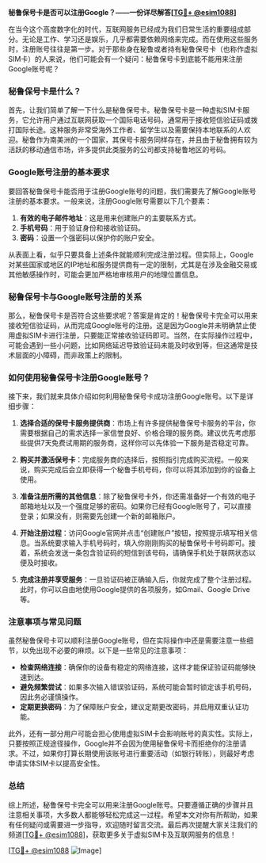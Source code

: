 **秘鲁保号卡是否可以注册Google？——一份详尽解答[[TG💪+ @esim1088](https://t.me/s/esim1088)]**

在当今这个高度数字化的时代，互联网服务已经成为我们日常生活的重要组成部分。无论是工作、学习还是娱乐，几乎都需要依赖网络来完成。而在使用这些服务时，注册账号往往是第一步。对于那些身在秘鲁或者持有秘鲁保号卡（也称作虚拟SIM卡）的人来说，他们可能会有一个疑问：秘鲁保号卡到底能不能用来注册Google账号呢？

### 秘鲁保号卡是什么？

首先，让我们简单了解一下什么是秘鲁保号卡。秘鲁保号卡是一种虚拟SIM卡服务，它允许用户通过互联网获取一个国际电话号码，通常用于接收短信验证码或拨打国际长途。这种服务非常受海外工作者、留学生以及需要保持本地联系的人欢迎。秘鲁作为南美洲的一个国家，其保号卡服务同样存在，并且由于秘鲁拥有较为活跃的移动通信市场，许多提供此类服务的公司都支持秘鲁地区的号码。

### Google账号注册的基本要求

要回答秘鲁保号卡能否用于注册Google账号的问题，我们需要先了解Google账号注册的基本要求。一般来说，注册Google账号需要以下几个要素：

1. **有效的电子邮件地址**：这是用来创建账户的主要联系方式。
2. **手机号码**：用于验证身份和接收验证码。
3. **密码**：设置一个强密码以保护你的账户安全。

从表面上看，似乎只要具备上述条件就能顺利完成注册过程。但实际上，Google对某些国家或地区的IP地址和服务提供商有一定的限制，尤其是在涉及金融交易或其他敏感操作时，可能会更加严格地审核用户的地理位置信息。

### 秘鲁保号卡与Google账号注册的关系

那么，秘鲁保号卡是否符合这些要求呢？答案是肯定的！秘鲁保号卡完全可以用来接收短信验证码，从而完成Google账号的注册。这是因为Google并未明确禁止使用虚拟SIM卡进行注册，只要能正常接收验证码即可。当然，在实际操作过程中，可能会遇到一些小问题，比如网络延迟导致验证码未能及时收到等，但这通常是技术层面的小障碍，而非政策上的限制。

### 如何使用秘鲁保号卡注册Google账号？

接下来，我们就来具体介绍如何利用秘鲁保号卡成功注册Google账号。以下是详细步骤：

1. **选择合适的保号卡服务提供商**：市场上有许多提供秘鲁保号卡服务的平台，你需要根据自己的需求选择一家信誉良好、价格合理的服务商。建议优先考虑那些提供7天免费试用期的服务商，这样你可以先体验一下服务是否稳定可靠。

2. **购买并激活保号卡**：完成服务商的选择后，按照指引完成购买流程。一般来说，购买完成后会立即获得一个秘鲁手机号码，你可以将其添加到你的设备上使用。

3. **准备注册所需的其他信息**：除了秘鲁保号卡外，你还需准备好一个有效的电子邮箱地址以及一个强度足够的密码。如果你已经有Google账号了，可以直接登录；如果没有，则需要先创建一个新的邮箱账户。

4. **开始注册过程**：访问Google官网并点击“创建账户”按钮，按照提示填写相关信息。当系统要求输入手机号码时，填入你刚刚购买的秘鲁保号卡号码即可。接着，系统会发送一条包含验证码的短信到该号码，请确保手机处于联网状态以便及时接收。

5. **完成注册并享受服务**：一旦验证码被正确输入后，你就完成了整个注册过程。此时，你可以自由地使用Google提供的各项服务，如Gmail、Google Drive等。

### 注意事项与常见问题

虽然秘鲁保号卡可以顺利注册Google账号，但在实际操作中还是需要注意一些细节，以免出现不必要的麻烦。以下是一些常见的注意事项：

- **检查网络连接**：确保你的设备有稳定的网络连接，这样才能保证验证码能够快速到达。
- **避免频繁尝试**：如果多次输入错误验证码，系统可能会暂时锁定该手机号码，因此务必谨慎操作。
- **定期更换密码**：为了保障账户安全，建议定期更改密码，并启用双重认证功能。

此外，还有一部分用户可能会担心使用虚拟SIM卡会影响账号的真实性。实际上，只要按照正规途径操作，Google并不会因为使用秘鲁保号卡而拒绝你的注册请求。不过，如果你打算长期使用该账号进行重要活动（如银行转账），则最好考虑申请实体SIM卡以提高安全性。

### 总结

综上所述，秘鲁保号卡完全可以用来注册Google账号。只要遵循正确的步骤并且注意相关事项，大多数人都能够轻松完成这一过程。希望本文对你有所帮助，如果有任何疑问或需要进一步指导，欢迎随时留言交流。最后再次提醒大家关注我们的频道[[TG💪+ @esim1088](https://t.me/s/esim1088)]，获取更多关于虚拟SIM卡及互联网服务的信息！

[[TG💪+ @esim1088](https://t.me/s/esim1088) ![Image](https://i.postimg.cc/4NQfJmqS/Snipaste-2025-05-13-00-14-12.png)]